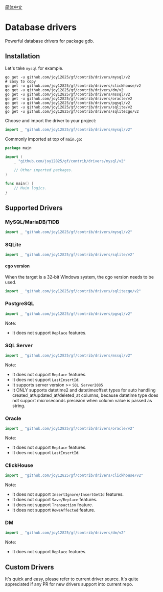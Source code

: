 [简体中文](README.zh_CN.MD)

# Database drivers

Powerful database drivers for package gdb.

## Installation

Let's take `mysql` for example.

```shell
go get -u github.com/joy12825/gf/contrib/drivers/mysql/v2
# Easy to copy
go get -u github.com/joy12825/gf/contrib/drivers/clickhouse/v2
go get -u github.com/joy12825/gf/contrib/drivers/dm/v2
go get -u github.com/joy12825/gf/contrib/drivers/mssql/v2
go get -u github.com/joy12825/gf/contrib/drivers/oracle/v2
go get -u github.com/joy12825/gf/contrib/drivers/pgsql/v2
go get -u github.com/joy12825/gf/contrib/drivers/sqlite/v2
go get -u github.com/joy12825/gf/contrib/drivers/sqlitecgo/v2
```

Choose and import the driver to your project:

```go
import _ "github.com/joy12825/gf/contrib/drivers/mysql/v2"
```

Commonly imported at top of `main.go`:

```go
package main

import (
	_ "github.com/joy12825/gf/contrib/drivers/mysql/v2"

	// Other imported packages.
)

func main() {
	// Main logics.
}
```

## Supported Drivers

### MySQL/MariaDB/TiDB

```go
import _ "github.com/joy12825/gf/contrib/drivers/mysql/v2"
```

### SQLite

```go
import _ "github.com/joy12825/gf/contrib/drivers/sqlite/v2"
```

#### cgo version

When the target is a 32-bit Windows system, the cgo version needs to be used.

```go
import _ "github.com/joy12825/gf/contrib/drivers/sqlitecgo/v2"
```

### PostgreSQL

```go
import _ "github.com/joy12825/gf/contrib/drivers/pgsql/v2"
```

Note:

- It does not support `Replace` features.

### SQL Server

```go
import _ "github.com/joy12825/gf/contrib/drivers/mssql/v2"
```

Note:

- It does not support `Replace` features.
- It does not support `LastInsertId`.
- It supports server version >= `SQL Server2005`
- It ONLY supports datetime2 and datetimeoffset types for auto handling created_at/updated_at/deleted_at columns, because datetime type does not support microseconds precision when column value is passed as string.

### Oracle

```go
import _ "github.com/joy12825/gf/contrib/drivers/oracle/v2"
```

Note:

- It does not support `Replace` features.
- It does not support `LastInsertId`.

### ClickHouse

```go
import _ "github.com/joy12825/gf/contrib/drivers/clickhouse/v2"
```

Note:

- It does not support `InsertIgnore/InsertGetId` features.
- It does not support `Save/Replace` features.
- It does not support `Transaction` feature.
- It does not support `RowsAffected` feature.

### DM

```go
import _ "github.com/joy12825/gf/contrib/drivers/dm/v2"
```

Note:

- It does not support `Replace` features.

## Custom Drivers

It's quick and easy, please refer to current driver source.
It's quite appreciated if any PR for new drivers support into current repo.
